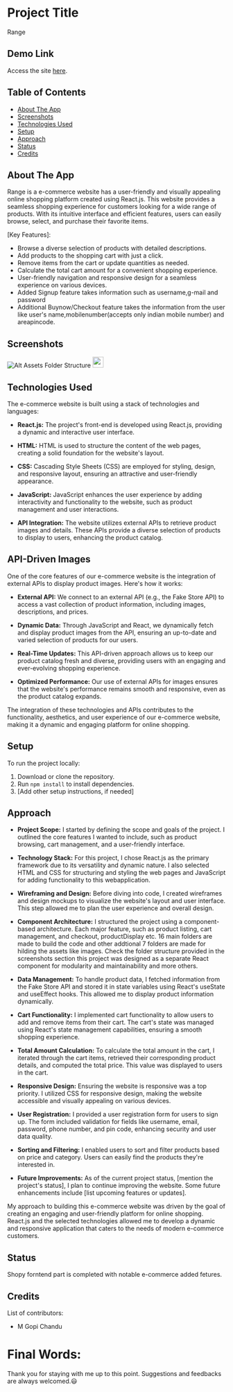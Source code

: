# Project Title
Range

## Demo Link
Access the site [here](https://shopy-e-commerce-kappa.vercel.app/).

## Table of Contents

- [About The App](#about-the-app)
- [Screenshots](#screenshots)
- [Technologies Used](#technologies)
- [Setup](#setup)
- [Approach](#approach)
- [Status](#status)
- [Credits](#credits)

## About The App

Range is a e-commerce website has a user-friendly and visually appealing online shopping platform created using React.js. This website provides a seamless shopping experience for customers looking for a wide range of products. With its intuitive interface and efficient features, users can easily browse, select, and purchase their favorite items.

[Key Features]:

- Browse a diverse selection of products with detailed descriptions.
- Add products to the shopping cart with just a click.
- Remove items from the cart or update quantities as needed.
- Calculate the total cart amount for a convenient shopping experience.
- User-friendly navigation and responsive design for a seamless experience on various devices.
- Added Signup feature takes information such as username,g-mail and password
- Additional Buynow/Checkout feature takes the information from the user like user's name,mobilenumber(accepts only indian mobile number) and areapincode.

## Screenshots

<!-- ![Alt FOlder Structure](https://github.com/gopichandu-tech/Shopy_E_Commerce/blob/main/src/Assets/structure.png) -->
![Alt Assets Folder Structure](https://github.com/gopichandu-tech/Shopy_E_Commerce/blob/main/src/Assets/assests_structure.png)
<img src='https://github.com/gopichandu-tech/Shopy_E_Commerce/blob/main/src/Assets/structure.png' width='25'>

## Technologies Used

The e-commerce website is built using a stack of technologies and languages:

- **React.js:** The project's front-end is developed using React.js, providing a dynamic and interactive user interface.

- **HTML:** HTML is used to structure the content of the web pages, creating a solid foundation for the website's layout.

- **CSS:** Cascading Style Sheets (CSS) are employed for styling, design, and responsive layout, ensuring an attractive and user-friendly appearance.

- **JavaScript:** JavaScript enhances the user experience by adding interactivity and functionality to the website, such as product management and user interactions.

- **API Integration:** The website utilizes external APIs to retrieve product images and details. These APIs provide a diverse selection of products to display to users, enhancing the product catalog.

## API-Driven Images

One of the core features of our e-commerce website is the integration of external APIs to display product images. Here's how it works:

- **External API:** We connect to an external API (e.g., the Fake Store API) to access a vast collection of product information, including images, descriptions, and prices.

- **Dynamic Data:** Through JavaScript and React, we dynamically fetch and display product images from the API, ensuring an up-to-date and varied selection of products for our users.

- **Real-Time Updates:** This API-driven approach allows us to keep our product catalog fresh and diverse, providing users with an engaging and ever-evolving shopping experience.

- **Optimized Performance:** Our use of external APIs for images ensures that the website's performance remains smooth and responsive, even as the product catalog expands.

The integration of these technologies and APIs contributes to the functionality, aesthetics, and user experience of our e-commerce website, making it a dynamic and engaging platform for online shopping.


## Setup

To run the project locally:

1. Download or clone the repository.
2. Run `npm install` to install dependencies.
3. [Add other setup instructions, if needed]

## Approach

- **Project Scope:** I started by defining the scope and goals of the project. I outlined the core features I wanted to include, such as product browsing, cart management, and a user-friendly interface.

- **Technology Stack:** For this project, I chose React.js as the primary framework due to its versatility and dynamic nature. I also selected HTML and CSS for structuring and styling the web pages and JavaScript for adding functionality to this webapplication.

- **Wireframing and Design:** Before diving into code, I created wireframes and design mockups to visualize the website's layout and user interface. This step allowed me to plan the user experience and overall design.

- **Component Architecture:** I structured the project using a component-based architecture. Each major feature, such as product listing, cart management, and checkout, productDisplay etc. 16 main folders are made to build the code and other addtional 7 folders are made for hilding the assets like images. Check the folder structure provided in the screenshots section this project  was designed as a separate React component for modularity and maintainability and more others.

- **Data Management:** To handle product data, I fetched information from the Fake Store API and stored it in state variables using React's useState and useEffect hooks. This allowed me to display product information dynamically.

- **Cart Functionality:** I implemented cart functionality to allow users to add and remove items from their cart. The cart's state was managed using React's state management capabilities, ensuring a smooth shopping experience.

- **Total Amount Calculation:** To calculate the total amount in the cart, I iterated through the cart items, retrieved their corresponding product details, and computed the total price. This value was displayed to users in the cart.

- **Responsive Design:** Ensuring the website is responsive was a top priority. I utilized CSS for responsive design, making the website accessible and visually appealing on various devices.

- **User Registration:** I provided a user registration form for users to sign up. The form included validation for fields like username, email, password, phone number, and pin code, enhancing security and user data quality.

- **Sorting and Filtering:** I enabled users to sort and filter products based on price and category. Users can easily find the products they're interested in.

- **Future Improvements:** As of the current project status, [mention the project's status], I plan to continue improving the website. Some future enhancements include [list upcoming features or updates].

My approach to building this e-commerce website was driven by the goal of creating an engaging and user-friendly platform for online shopping. React.js and the selected technologies allowed me to develop a dynamic and responsive application that caters to the needs of modern e-commerce customers.

## Status

Shopy forntend part is completed with notable e-commerce added fetures.
## Credits

List of contributors:
- M Gopi Chandu

# Final Words:
Thank you for staying with me up to this point. Suggestions and feedbacks are always welcomed.😃


